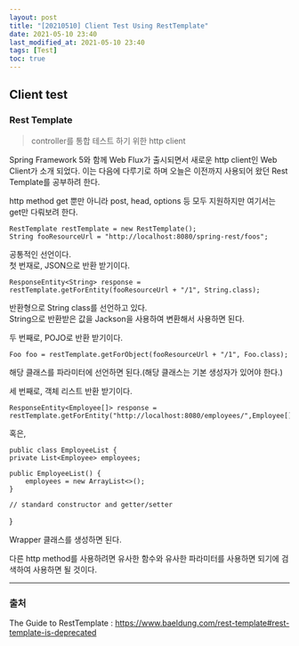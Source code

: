 ```yaml
---
layout: post
title: "[20210510] Client Test Using RestTemplate"
date: 2021-05-10 23:40
last_modified_at: 2021-05-10 23:40
tags: [Test]
toc: true
---
```


## Client test

### Rest Template

> controller를 통합 테스트 하기 위한 http client

Spring Framework 5와 함께 Web Flux가 출시되면서 새로운 http client인 Web Client가 소개 되었다. 이는 다음에 다루기로 하며 오늘은 이전까지 사용되어 왔던 Rest Template를 공부하려 한다.

http method get 뿐만 아니라 post, head, options 등 모두 지원하지만 여기서는 get만 다뤄보려 한다.

    RestTemplate restTemplate = new RestTemplate();
    String fooResourceUrl = "http://localhost:8080/spring-rest/foos";

공통적인 선언이다.  
첫 번재로, JSON으로 반환 받기이다.

    ResponseEntity<String> response = restTemplate.getForEntity(fooResourceUrl + "/1", String.class);

반환형으로 String class를 선언하고 있다.  
String으로 반환받은 값을 Jackson을 사용하여 변환해서 사용하면 된다.

두 번째로, POJO로 반환 받기이다.

    Foo foo = restTemplate.getForObject(fooResourceUrl + "/1", Foo.class);

해당 클래스를 파라미터에 선언하면 된다.(해당 클래스는 기본 생성자가 있어야 한다.)

세 번째로, 객체 리스트 반환 받기이다.

    ResponseEntity<Employee[]> response = restTemplate.getForEntity("http://localhost:8080/employees/",Employee[].class);

혹은,

    public class EmployeeList {
    private List<Employee> employees;

    public EmployeeList() {
        employees = new ArrayList<>();
    }

    // standard constructor and getter/setter

}

Wrapper 클래스를 생성하면 된다.

다른 http method를 사용하려면 유사한 함수와 유사한 파라미터를 사용하면 되기에 검색하여 사용하면 될 것이다.

---

### 출처

The Guide to RestTemplate : <https://www.baeldung.com/rest-template#rest-template-is-deprecated>
